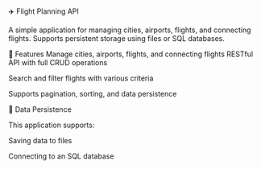 ✈️ Flight Planning API

A simple application for managing cities, airports, flights, and connecting flights. Supports persistent storage using files or SQL databases.

📌 Features
Manage cities, airports, flights, and connecting flights
RESTful API with full CRUD operations

Search and filter flights with various criteria

Supports pagination, sorting, and data persistence


💾 Data Persistence

This application supports:

Saving data to files

Connecting to an SQL database
